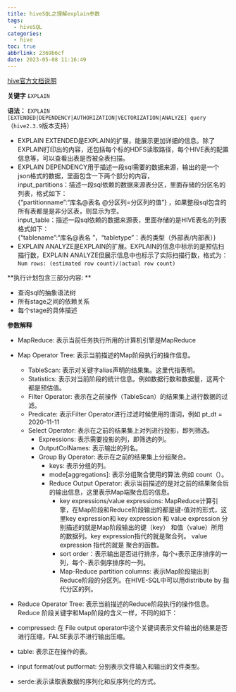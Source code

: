 ```yaml
---
title: hiveSQL之理解explain参数
tags:
  - hiveSQL
categories:
  - hive
toc: true
abbrlink: 2369b6cf
date: 2023-05-08 11:16:49
---
```


[hive官方文档说明](https://cwiki.apache.org/confluence/display/Hive/LanguageManual+Explain)

**关键字** `EXPLAIN`

**语法：** `EXPLAIN [EXTENDED|DEPENDENCY|AUTHORIZATION|VECTORIZATION|ANALYZE] query`（`hive2.3.9`版本支持）  
* EXPLAIN EXTENDED是EXPLAIN的扩展，能展示更加详细的信息。除了EXPLAIN打印出的内容，还包括每个标的HDFS读取路径，每个HIVE表的配置信息等，可以查看出表是否被全表扫描。
* EXPLAIN DEPENDENCY用于描述一段sql需要的数据来源，输出的是一个json格式的数据，里面包含一下两个部分的内容，  
input_partitions：描述一段sql依赖的数据来源表分区，里面存储的分区名的列表，格式如下：  
{“partitionname”:“库名@表名 @分区列=分区列的值”} ，如果整段sql包含的所有表都是是非分区表，则显示为空。  
input_table：描述一段sql依赖的数据来源表，里面存储的是HIVE表名的列表格式如下：  
{“tablename”:“库名@表名 ”，“tabletype”：表的类型（外部表/内部表）}
* EXPLAIN ANALYZE是EXPLAIN的扩展。EXPLAIN的信息中标示的是预估扫描行数，EXPLAIN ANALYZE但展示信息中也标示了实际扫描行数，格式为：`Num rows: (estimated row count)/(actual row count)`

**执行计划包含三部分内容: **

* 查询sql的抽象语法树
* 所有stage之间的依赖关系
* 每个stage的具体描述

**参数解释**
* MapReduce: 表示当前任务执行所用的计算机引擎是MapReduce  
* Map Operator Tree: 表示当前描述的Map阶段执行的操作信息。
    * TableScan: 表示对关键字alias声明的结果集。这里代指表明。
    * Statistics: 表示对当前阶段的统计信息。例如数据行数和数据量，这两个都是预估值。
    * Filter Operator: 表示在之前操作（TableScan）的结果集上进行数据的过滤。
    * Predicate: 表示Filter Operator进行过滤时候使用的谓词，例如 pt_dt = 2020-11-11
    * Select Operator: 表示在之前的结果集上对列进行投影，即列筛选。
        * Expressions: 表示需要投影的列，即筛选的列。
        * OutputColNames: 表示输出的列名。
        * Group By Operator: 表示在之前的结果集上分组聚合。
            * keys: 表示分组的列。
            * mode\[aggregations\]: 表示分组聚合使用的算法.例如 count（）。
            * Reduce Output Operator: 表示当前描述的是对之前的结果聚合后的输出信息，这里表示Map端聚合后的信息。
                * key expressions/value expressions: MapReduce计算引擎，在Map阶段和Reduce阶段输出的都是键-值对的形式，这里key expression和 key expression 和 value expression 分别描述的就是Map阶段输出的键（key） 和值（value）所用的数据列。key expression指代的就是聚合列。 value expression 指代的就是 聚合的函数。
                * sort order：表示输出是否进行排序，每个`+`表示正序排序的一列，每个`-`表示倒序排序的一列。
                * Map-Reduce partition columns: 表示Map阶段输出到Reduce阶段的分区列。在HIVE-SQL中可以用distribute by 指代分区的列。
* Reduce Operator Tree: 表示当前描述的Reduce阶段执行的操作信息。
    Reduce 阶段关键字和Map阶段的含义一样，不同的如下：

* compressed: 在 File output operator中这个关键词表示文件输出的结果是否进行压缩，FALSE表示不进行输出压缩。
* table: 表示正在操作的表。
* input format/out putformat: 分别表示文件输入和输出的文件类型。
* serde:表示读取表数据的序列化和反序列化的方式。

